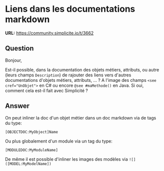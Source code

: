 # Liens dans les documentations markdown

**URL:** https://community.simplicite.io/t/3662

## Question
Bonjour,

Est-il possible, dans la documentation des objets métiers, attributs, ou autre (leurs champs `Description`) de rajouter des liens vers d'autres documentations d'objets métiers, attributs, ... ?
A l'image des champs `<see cref="UnObjet">` en C# ou encore `@see #maMethode()` en Java.
Si oui, comment cela est-il fait avec Simplicité ?

## Answer
On peut inliner la doc d'un objet métier dans un doc markdown via de tags du type:

```text
[OBJECTDOC:MyObject]Name
```

Ou plus globalement d'un module via un tag du type:

```text
[MODULEDOC:MyModuleName]
```

De même il est possible d'inliner les images des modèles via `![]([MODEL:MyModelName])`
